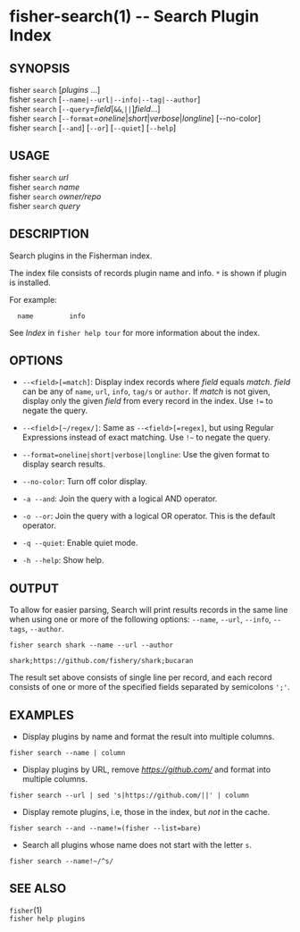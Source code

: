 fisher-search(1) -- Search Plugin Index
=======================================

## SYNOPSIS

fisher `search` [*plugins* ...]<br>
fisher `search` [`--name|--url|--info|--tag|--author`]<br>
fisher `search` [`--query`=*field*[`&&`,`||`]*field*...]<br>
fisher `search` [`--format`=*oneline*|*short*|*verbose*|*longline*] [--no-color]<br>
fisher `search` [`--and`] [`--or`] [`--quiet`] [`--help`]<br>

## USAGE

fisher `search` *url*<br>
fisher `search` *name*<br>
fisher `search` *owner/repo*<br>
fisher `search` *query*<br>

## DESCRIPTION

Search plugins in the Fisherman index.

The index file consists of records plugin name and info. `*` is shown if plugin is installed.

For example:

```
  name         info
```

See *Index* in `fisher help tour` for more information about the index.

## OPTIONS

* `--<field>[=match]`:
    Display index records where *field* equals *match*. *field* can be any of `name`, `url`, `info`, `tag/s` or `author`. If *match* is not given, display only the given *field* from every record in the index. Use `!=` to negate the query.

* `--<field>[~/regex/]`:
    Same as `--<field>[=regex]`, but using Regular Expressions instead of exact matching. Use `!~` to negate the query.

* `--format=oneline|short|verbose|longline`:
    Use the given format to display search results.

* `--no-color`:
    Turn off color display.

* `-a --and`:
    Join the query with a logical AND operator.

* `-o --or`:
    Join the query with a logical OR operator. This is the default operator.

* `-q --quiet`:
    Enable quiet mode.

* `-h --help`:
    Show help.

## OUTPUT

To allow for easier parsing, Search will print results records in the same line when using one or more of the following options: `--name`, `--url`, `--info`, `--tags`, `--author`.

```fish
fisher search shark --name --url --author

shark;https://github.com/fishery/shark;bucaran
```

The result set above consists of single line per record, and each record consists of one or more of the specified fields separated by semicolons `';'`.

## EXAMPLES

* Display plugins by name and format the result into multiple columns.

```fish
fisher search --name | column
```

* Display plugins by URL, remove *https://github.com/* and format into multiple columns.

```fish
fisher search --url | sed 's|https://github.com/||' | column
```

* Display remote plugins, i.e, those in the index, but *not* in the cache.

```fish
fisher search --and --name!=(fisher --list=bare)
```

* Search all plugins whose name does not start with the letter `s`.

```fish
fisher search --name!~/^s/
```

## SEE ALSO

`fisher`(1)<br>
`fisher help plugins`<br>
